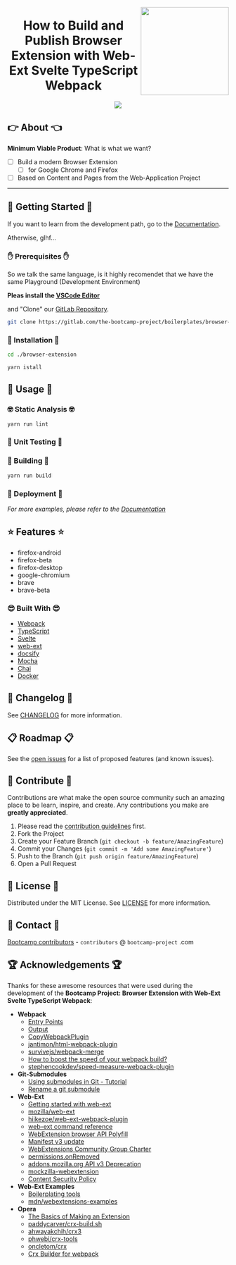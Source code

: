 <a href="https://bootcamp-project.com/" target="_blank"><img src="https://bootcamp-project.com/images/logo.png" align="right" height="200" /></a>

<h1 align="center">How to Build and Publish Browser Extension with Web-Ext Svelte TypeScript Webpack</h1>

<div align="center">
<img src="https://img.shields.io/badge/Bootcamp-Project-blue?style=for-the-badge" />
</div>

## 👉 About 👈

**Minimum Viable Product**: What is what we want?

- [ ] Build a modern Browser Extension
  - [ ] for Google Chrome and Firefox
- [ ] Based on Content and Pages from the Web-Application Project

---

## 🚀 Getting Started 🚀

If you want to learn from the development path, go to the [Documentation](https://browser-extension.rtfm.page/).

Atherwise, glhf...

### ✋ Prerequisites ✋

So we talk the same language, is it highly recomendet that we have the same Playground (Development Environment)

**Pleas install the [VSCode Editor](https://code.visualstudio.com/)**

and "Clone" our [GitLab Repository](https://gitlab.com/the-bootcamp-project/boilerplates/browser-extension.git).

```bash
git clone https://gitlab.com/the-bootcamp-project/boilerplates/browser-extension.git
```

### 💪 Installation 💪

```bash
cd ./browser-extension

yarn istall
```

## 🚀 Usage 🚀

### 🤓 Static Analysis 🤓

```bash
yarn run lint
```

### 🧐 Unit Testing 🧐

### 🤩 Building 🤩

```bash
yarn run build
```

### 🥳 Deployment 🥳

_For more examples, please refer to the [Documentation](https://browser-extension.rtfm.page/)_

## ⭐️ Features ⭐️

- firefox-android
- firefox-beta
- firefox-desktop
- google-chromium
- brave
- brave-beta

### 😎 Built With 😎

- [Webpack](https://webpack.js.org/)
- [TypeScript](https://www.typescriptlang.org/)
- [Svelte](https://svelte.dev/)
- [web-ext](https://github.com/mozilla/web-ext)
- [docsify](https://docsify.js.org/)
- [Mocha](https://mochajs.org/)
- [Chai](https://www.chaijs.com/)
- [Docker](https://www.docker.com/)

## 📑 Changelog 📑

See [CHANGELOG](CHANGELOG) for more information.

## 📋 Roadmap 📋

See the [open issues](https://gitlab.com/the-bootcamp-project/boilerplates/web-application/-/issues) for a list of proposed features (and known issues).

## 🤝 Contribute 🤝

Contributions are what make the open source community such an amazing place to be learn, inspire, and create. Any contributions you make are **greatly appreciated**.

1. Please read the [contribution guidelines](docs/_media/code_of_conduct.md) first.
2. Fork the Project
3. Create your Feature Branch (`git checkout -b feature/AmazingFeature`)
4. Commit your Changes (`git commit -m 'Add some AmazingFeature'`)
5. Push to the Branch (`git push origin feature/AmazingFeature`)
6. Open a Pull Request

## 📜 License 📜

Distributed under the MIT License. See [LICENSE](LICENSE) for more information.

## 💌 Contact 💌

[Bootcamp contributors](https://bootcamp-project.com/) - `contributors` @ `bootcamp-project` .com

## 🏆 Acknowledgements 🏆

Thanks for these awesome resources that were used during the development of the **Bootcamp Project: Browser Extension with Web-Ext Svelte TypeScript Webpack**:

- **Webpack**
  - [Entry Points](https://webpack.js.org/concepts/entry-points/)
  - [Output](https://webpack.js.org/concepts/output/)
  - [CopyWebpackPlugin](https://webpack.js.org/plugins/copy-webpack-plugin/)
  - [jantimon/html-webpack-plugin](https://github.com/jantimon/html-webpack-plugin)
  - [survivejs/webpack-merge](https://github.com/survivejs/webpack-merge)
  - [How to boost the speed of your webpack build?](https://dev.to/slashgear_/how-to-boost-the-speed-of-your-webpack-build-16h0)
  - [stephencookdev/speed-measure-webpack-plugin](https://github.com/stephencookdev/speed-measure-webpack-plugin)
- **Git-Submodules**
  - [Using submodules in Git - Tutorial](https://www.vogella.com/tutorials/GitSubmodules/article.html)
  - [Rename a git submodule](https://newbedev.com/rename-a-git-submodule)
- **Web-Ext**
  - [Getting started with web-ext](https://extensionworkshop.com/documentation/develop/getting-started-with-web-ext/)
  - [mozilla/web-ext](https://github.com/mozilla/web-ext)
  - [hiikezoe/web-ext-webpack-plugin](https://github.com/hiikezoe/web-ext-webpack-plugin)
  - [web-ext command reference](https://extensionworkshop.com/documentation/develop/web-ext-command-reference/)
  - [WebExtension browser API Polyfill](https://github.com/mozilla/webextension-polyfill/#installation)
  - [Manifest v3 update](https://blog.mozilla.org/addons/2021/05/27/manifest-v3-update/?utm_source=newsletter&utm_medium=email&utm_campaign=about-addons-2021-august)
  - [WebExtensions Community Group Charter](https://github.com/w3c/webextensions/blob/main/charter.md)
  - [permissions.onRemoved](https://developer.mozilla.org/en-US/docs/Mozilla/Add-ons/WebExtensions/API/permissions/onRemoved)
  - [addons.mozilla.org API v3 Deprecation](https://blog.mozilla.org/addons/2021/02/01/addons-mozilla-org-api-v3-deprecation/?utm_source=newsletter&utm_medium=email&utm_campaign=about-addons-2021-july)
  - [mockzilla-webextension](https://lusito.github.io/mockzilla-webextension/)
  - [Content Security Policy](https://developer.mozilla.org/en-US/docs/Mozilla/Add-ons/WebExtensions/Content_Security_Policy)
- **Web-Ext Examples**
  - [Boilerplating tools](https://extensionworkshop.com/documentation/develop/browser-extension-development-tools/#boilerplating-tools)
  - [mdn/webextensions-examples](https://github.com/mdn/webextensions-examples)
- **Opera**
  - [The Basics of Making an Extension](https://dev.opera.com/extensions/basics/)
  - [paddycarver/crx-build.sh](https://gist.github.com/paddycarver/820351)
  - [ahwayakchih/crx3](https://github.com/ahwayakchih/crx3)
  - [phwebi/crx-tools](https://github.com/phwebi/crx-tools)
  - [oncletom/crx](https://github.com/oncletom/crx)
  - [Crx Builder for webpack](https://github.com/johnagan/crx-webpack-plugin)
